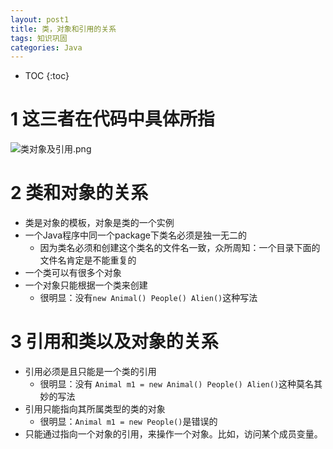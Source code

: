 ```yaml
---
layout: post1
title: 类，对象和引用的关系
tags: 知识巩固
categories: Java
---
```


* TOC
{:toc}


# 1 这三者在代码中具体所指
![类对象及引用.png](https://i.loli.net/2020/02/04/zKoGqZ95ljaQ7iB.png)

# 2 类和对象的关系
- 类是对象的模板，对象是类的一个实例
- 一个Java程序中同一个package下类名必须是独一无二的
    - 因为类名必须和创建这个类名的文件名一致，众所周知：一个目录下面的文件名肯定是不能重复的
- 一个类可以有很多个对象
- 一个对象只能根据一个类来创建
    - 很明显：没有`new Animal() People() Alien()`这种写法

# 3 引用和类以及对象的关系
- 引用必须是且只能是一个类的引用
    - 很明显：没有 `Animal m1 = new Animal() People() Alien()`这种莫名其妙的写法
- 引用只能指向其所属类型的类的对象
    - 很明显：`Animal m1 = new People()`是错误的
- 只能通过指向一个对象的引用，来操作一个对象。比如，访问某个成员变量。